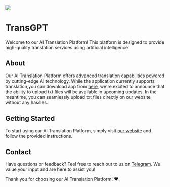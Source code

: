 ![](https://github.com/ZORO2045/TransGPT/blob/main/Picsart_24-02-12_17-38-55-852.jpg)
# TransGPT

Welcome to our AI Translation Platform! This platform is designed to provide high-quality translation services using artificial intelligence.

## About

Our AI Translation Platform offers advanced translation capabilities powered by cutting-edge AI technology. While the application currently supports translation,you can download app from [here](https://github.com/ZORO2045/TransGPT/releases), we're excited to announce that the ability to upload txt files will be available in upcoming updates. In the meantime, you can seamlessly upload txt files directly on our website without any hassles.

## Getting Started

To start using our AI Translation Platform, simply visit [our website](https://zoro2045.github.io/TransGPT/) and follow the provided instructions.

## Contact

Have questions or feedback? Feel free to reach out to us on [Telegram](https://t.me/ZORO2045). We value your input and are here to assist you!

Thank you for choosing our AI Translation Platform! ♥.


